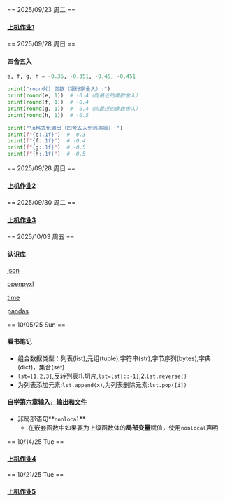 == 2025/09/23 周二 ==

#### [上机作业1](./code/上机作业1.py)

== 2025/09/28 周日 ==

#### 四舍五入

```python
e, f, g, h = -0.35, -0.351, -0.45, -0.451

print("round() 函数（银行家舍入）:")
print(round(e, 1))  # -0.4（向最近的偶数舍入）
print(round(f, 1))  # -0.4
print(round(g, 1))  # -0.4（向最近的偶数舍入）
print(round(h, 1))  # -0.5

print("\n格式化输出（四舍五入到远离零）:")
print(f"{e:.1f}")  # -0.3
print(f"{f:.1f}")  # -0.4  
print(f"{g:.1f}")  # -0.5
print(f"{h:.1f}")  # -0.5
```



== 2025/09/28 周日 ==

#### [上机作业2](./code/上机作业2.py)


== 2025/09/30 周二 ==

#### [上机作业3](./code/上机作业3.py)


== 2025/10/03 周五 ==

#### 认识库

[json](note/standard_lib/json.md)

[openpyxl](./note/extend_lib/openpyxl.md)

[time](note/standard_lib/time.md)

[pandas](./note/extend_lib/pandas.md)

== 10/05/25 Sun ==

#### 看书笔记

* 组合数据类型：列表(list),元组(tuple),字符串(str),字节序列(bytes),字典(dict)，集合(set)
* `lst=[1,2,3]`,反转列表:1.切片,`lst=lst[::-1]`,2.`lst.reverse()`
* 为列表添加元素:`lst.append(x)`,为列表删除元素:`lst.pop([i])`

#### [自学第六章输入，输出和文件](./code/book6)

* 非局部语句**`nonlocal`** 
  * 在嵌套函数中如果要为上级函数体的**局部变量**赋值，使用`nonlocal`声明


== 10/14/25 Tue ==

#### [上机作业4](./code/上机作业4.py)

== 10/21/25 Tue ==
#### [上机作业5](./code/上机作业5.py)